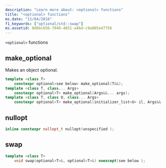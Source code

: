 ```yaml
---
description: "Learn more about: <optional> functions"
title: "<optional> functions"
ms.date: "11/04/2016"
f1_keywords: ["optional/std::swap"]
ms.assetid: 0d6bc656-7049-4651-a4bd-c9a805e47756
---
```

`<optional>` functions

## <a name="make_optional"></a> make_optional

Makes an object optional.

```cpp
template <class T>
    constexpr optional<see below> make_optional(T&&);
template <class T, class... Args>
    constexpr optional<T> make_optional(Args&&... args);
template <class T, class U, class... Args>
    constexpr optional<T> make_optional(initializer_list<U> il, Args&&... args);
```

## <a name="nullopt"></a> nullopt

```cpp
inline constexpr nullopt_t nullopt(unspecified );
```

## <a name="swap"></a> swap

```cpp
template <class T>
    void swap(optional<T>&, optional<T>&) noexcept(see below );
```
